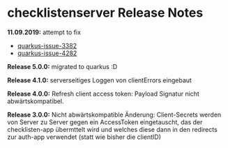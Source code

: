# checklistenserver Release Notes

__11.09.2019:__ attempt to fix

* [quarkus-issue-3382](https://github.com/quarkusio/quarkus/issues/3382)
* [quarkus-issue-4282](https://github.com/quarkusio/quarkus/pull/4282)

__Release 5.0.0:__ migrated to quarkus :D

__Release 4.1.0:__ serverseitiges Loggen von clientErrors eingebaut

__Release 4.0.0:__ Refresh client access token: Payload Signatur nicht abwärtskompatibel.

__Release 3.0.0:__ Nicht abwärtskompatible Änderung: Client-Secrets werden von Server zu Server gegen ein AccessToken eingetauscht, das der checklisten-app übermttelt wird und welches diese dann in den redirects zur auth-app verwendet (statt wie bisher die clientID)
